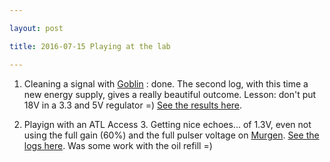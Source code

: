 ```yaml
---

layout: post

title: 2016-07-15 Playing at the lab

---
```



1.  Cleaning a signal with [Goblin](/goblin/) : done. The second log,
    with this time a new energy supply, gives a really beautiful
    outcome. Lesson: don't put 18V in a 3.3 and 5V regulator =) [See the
    results
    here](https://github.com/kelu124/echomods/blob/master/goblin/2016-07-15.md).

2.  Playign with an ATL Access 3. Getting nice echoes... of 1.3V, even
    not using the full gain (60%) and the full pulser voltage on
    [Murgen](https://github.com/kelu124/murgen-dev-kit). [See the logs
    here](https://github.com/kelu124/echomods/tree/master/retired/retroATL3).
    Was some work with the oil refill =)

